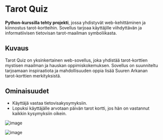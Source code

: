 # Tarot Quiz

**Python-kurssilla tehty projekti**, jossa yhdistyvät web-kehittäminen ja kiinnostus tarot-kortteihin. Sovellus tarjoaa käyttäjille viihdyttävän ja informatiivisen tietovisan tarot-maailman symboliikasta. 

## Kuvaus
Tarot Quiz on yksinkertainen web-sovellus, joka yhdistää tarot-korttien mystisen maailman ja hauskan oppimiskokemuksen. Sovellus on suunniteltu tarjoamaan inspiraatiota ja mahdollisuuden oppia lisää Suuren Arkanan tarot-korttien merkityksistä.

## Ominaisuudet
- Käyttäjä vastaa tietovisakysymyksiin.
- Lopuksi käyttäjälle arvotaan päivän tarot kortti, jos hän on vastannut kaikkin kysymyksiin oikein.

![image](https://github.com/user-attachments/assets/8d77e67b-e8af-463d-927f-d9e03890ce20)

![image](https://github.com/user-attachments/assets/8e740490-9e72-43cc-85e8-a36ba6edf3b2)


